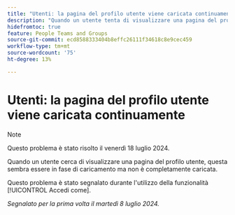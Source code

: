 ```yaml
---
title: "Utenti: la pagina del profilo utente viene caricata continuamente"
description: "Quando un utente tenta di visualizzare una pagina del profilo utente, questa sembra essere in fase di caricamento ma non è completamente caricata."
hidefromtoc: true
feature: People Teams and Groups
source-git-commit: ecd8588333404b8effc26111f34618c8e9cec459
workflow-type: tm+mt
source-wordcount: '75'
ht-degree: 13%

---
```



# Utenti: la pagina del profilo utente viene caricata continuamente

>[!NOTE]
>
>Questo problema è stato risolto il venerdì 18 luglio 2024.

Quando un utente cerca di visualizzare una pagina del profilo utente, questa sembra essere in fase di caricamento ma non è completamente caricata.

Questo problema è stato segnalato durante l&#39;utilizzo della funzionalità [!UICONTROL Accedi come].

_Segnalato per la prima volta il martedì 8 luglio 2024._
